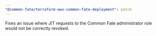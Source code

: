 ```yaml
---
"@common-fate/terraform-aws-common-fate-deployment": patch
---
```

Fixes an issue where JIT requests to the Common Fate administrator role would not be correctly revoked.